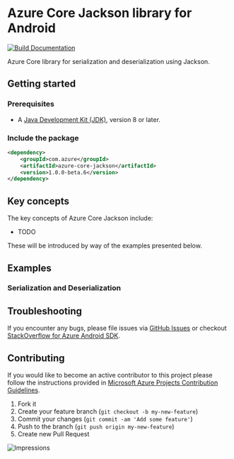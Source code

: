 # Azure Core Jackson library for Android

[![Build Documentation](https://img.shields.io/badge/documentation-published-blue.svg)](https://azure.github.io/azure-sdk-for-android)

Azure Core library for serialization and deserialization using Jackson.

## Getting started

### Prerequisites

- A [Java Development Kit (JDK)][jdk_link], version 8 or later.

### Include the package

[//]: # ({x-version-update-start;com.azure:azure-core-serde-jackson;current})
```xml
<dependency>
    <groupId>com.azure</groupId>
    <artifactId>azure-core-jackson</artifactId>
    <version>1.0.0-beta.6</version>
</dependency>
```
[//]: # ({x-version-update-end})

## Key concepts

The key concepts of Azure Core Jackson include:

- TODO

These will be introduced by way of the examples presented below.

## Examples

### Serialization and Deserialization

## Troubleshooting

If you encounter any bugs, please file issues via [GitHub Issues](https://github.com/Azure/azure-sdk-for-android/issues/new/choose)
or checkout [StackOverflow for Azure Android SDK](https://stackoverflow.com/questions/tagged/azure-android-sdk).

## Contributing

If you would like to become an active contributor to this project please follow the instructions provided in
[Microsoft Azure Projects Contribution Guidelines](https://azure.github.io/guidelines.html).

1. Fork it
2. Create your feature branch (`git checkout -b my-new-feature`)
3. Commit your changes (`git commit -am 'Add some feature'`)
4. Push to the branch (`git push origin my-new-feature`)
5. Create new Pull Request

<!-- links -->
[logging]: https://github.com/Azure/azure-sdk-for-java/wiki/Logging-with-Azure-SDK
[jdk_link]: https://docs.microsoft.com/java/azure/jdk/?view=azure-java-stable

![Impressions](https://azure-sdk-impressions.azurewebsites.net/api/impressions/azure-sdk-for-java%2Fsdk%2Fcore%2Fazure-core%2FREADME.png)

